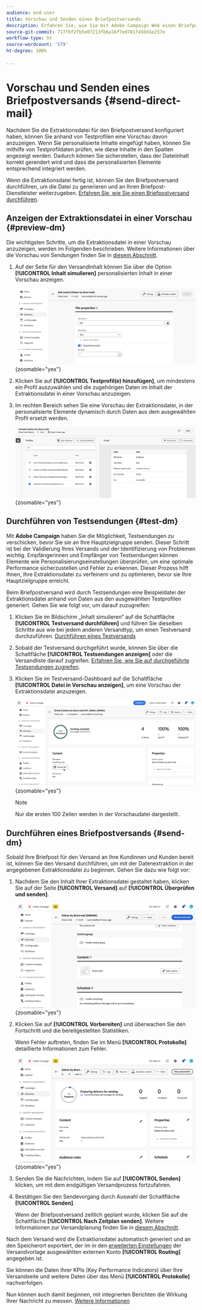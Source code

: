 ```yaml
---
audience: end-user
title: Vorschau und Senden eines Briefpostversands
description: Erfahren Sie, wie Sie mit Adobe Campaign Web einen Briefpostversand in einer Vorschau anzeigen und senden.
source-git-commit: 717f6f2fb5e07213fb6a16f7ed701f450d1e257e
workflow-type: ht
source-wordcount: '579'
ht-degree: 100%

---
```



# Vorschau und Senden eines Briefpostversands {#send-direct-mail}

Nachdem Sie die Extraktionsdatei für den Briefpostversand konfiguriert haben, können Sie anhand von Testprofilen eine Vorschau davon anzuzeigen. Wenn Sie personalisierte Inhalte eingefügt haben, können Sie mithilfe von Testprofildaten prüfen, wie diese Inhalte in den Spalten angezeigt werden. Dadurch können Sie sicherstellen, dass der Dateiinhalt korrekt gerendert wird und dass die personalisierten Elemente entsprechend integriert werden.

Wenn die Extraktionsdatei fertig ist, können Sie den Briefpostversand durchführen, um die Datei zu generieren und an Ihren Briefpost-Dienstleister weiterzugeben. [Erfahren Sie, wie Sie einen Briefpostversand durchführen](#dm-send).

## Anzeigen der Extraktionsdatei in einer Vorschau {#preview-dm}

Die wichtigsten Schritte, um die Extraktionsdatei in einer Vorschau anzuzeigen, werden im Folgenden beschrieben. Weitere Informationen über die Vorschau von Sendungen finden Sie in [diesem Abschnitt](../preview-test/preview-content.md).

1. Auf der Seite für den Versandinhalt können Sie über die Option **[!UICONTROL Inhalt simulieren]** personalisierten Inhalt in einer Vorschau anzeigen.

   ![](assets/dm-simulate.png){zoomable=&quot;yes&quot;}

1. Klicken Sie auf **[!UICONTROL Testprofil(e) hinzufügen]**, um mindestens ein Profil auszuwählen und die zugehörigen Daten im Inhalt der Extraktionsdatei in einer Vorschau anzuzeigen.

1. Im rechten Bereich sehen Sie eine Vorschau der Extraktionsdatei, in der personalisierte Elemente dynamisch durch Daten aus dem ausgewählten Profil ersetzt werden.

   ![](assets/dm-preview-right.png){zoomable=&quot;yes&quot;}

## Durchführen von Testsendungen {#test-dm}

Mit **Adobe Campaign** haben Sie die Möglichkeit, Testsendungen zu verschicken, bevor Sie sie an Ihre Hauptzielgruppe senden. Dieser Schritt ist bei der Validierung Ihres Versands und der Identifizierung von Problemen wichtig. Empfängerinnen und Empfänger von Testsendungen können Elemente wie Personalisierungseinstellungen überprüfen, um eine optimale Performance sicherzustellen und Fehler zu erkennen. Dieser Prozess hilft Ihnen, Ihre Extraktionsdatei zu verfeinern und zu optimieren, bevor sie Ihre Hauptzielgruppe erreicht.

Beim Briefpostversand wird durch Testsendungen eine Beispieldatei der Extraktionsdatei anhand von Daten aus den ausgewählten Testprofilen generiert. Gehen Sie wie folgt vor, um darauf zuzugreifen:

1. Klicken Sie im Bildschirm „Inhalt simulieren“ auf die Schaltfläche **[!UICONTROL Testversand durchführen]** und führen Sie dieselben Schritte aus wie bei jedem anderen Versandtyp, um einen Testversand durchzuführen. [Durchführen eines Testversands](../preview-test/test-deliveries.md)

1. Sobald der Testversand durchgeführt wurde, können Sie über die Schaltfläche **[!UICONTROL Testsendungen anzeigen]** oder die Versandliste darauf zugreifen. [Erfahren Sie, wie Sie auf durchgeführte Testsendungen zugreifen](../preview-test/test-deliveries.md#access-test-deliveries).

1. Klicken Sie im Testversand-Dashboard auf die Schaltfläche **[!UICONTROL Datei in Vorschau anzeigen]**, um eine Vorschau der Extraktionsdatei anzuzeigen.

   ![](assets/dm-proof.png){zoomable=&quot;yes&quot;}

   >[!NOTE]
   >
   >Nur die ersten 100 Zeilen werden in der Vorschaudatei dargestellt.

## Durchführen eines Briefpostversands {#send-dm}

Sobald Ihre Briefpost für den Versand an Ihre Kundinnen und Kunden bereit ist, können Sie den Versand durchführen, um mit der Datenextraktion in der angegebenen Extraktionsdatei zu beginnen. Gehen Sie dazu wie folgt vor:

1. Nachdem Sie den Inhalt Ihrer Extraktionsdatei gestaltet haben, klicken Sie auf der Seite **[!UICONTROL Versand]** auf **[!UICONTROL Überprüfen und senden]**.

   ![](assets/dm-review-send.png){zoomable=&quot;yes&quot;}

1. Klicken Sie auf **[!UICONTROL Vorbereiten]** und überwachen Sie den Fortschritt und die bereitgestellten Statistiken.

   Wenn Fehler auftreten, finden Sie im Menü **[!UICONTROL Protokolle]** detaillierte Informationen zum Fehler.

   ![](assets/dm-prepare.png){zoomable=&quot;yes&quot;}

1. Senden Sie die Nachrichten, indem Sie auf **[!UICONTROL Senden]** klicken, um mit dem endgültigen Versandprozess fortzufahren.

1. Bestätigen Sie den Sendevorgang durch Auswahl der Schaltfläche **[!UICONTROL Senden]**.

   Wenn der Briefpostversand zeitlich geplant wurde, klicken Sie auf die Schaltfläche **[!UICONTROL Nach Zeitplan senden]**. Weitere Informationen zur Versandplanung finden Sie in [diesem Abschnitt](../msg/gs-messages.md#schedule-the-delivery-sending).

Nach dem Versand wird die Extraktionsdatei automatisch generiert und an den Speicherort exportiert, der im in den [erweiterten Einstellungen](../advanced-settings/delivery-settings.md) der Versandvorlage ausgewählten externen Konto **[!UICONTROL Routing]** angegeben ist.

Sie können die Daten Ihrer KPIs (Key Performance Indicators) über Ihre Versandseite und weitere Daten über das Menü **[!UICONTROL Protokolle]** nachverfolgen.

Nun können auch damit beginnen, mit integrierten Berichten die Wirkung Ihrer Nachricht zu messen. [Weitere Informationen](../reporting/direct-mail.md)